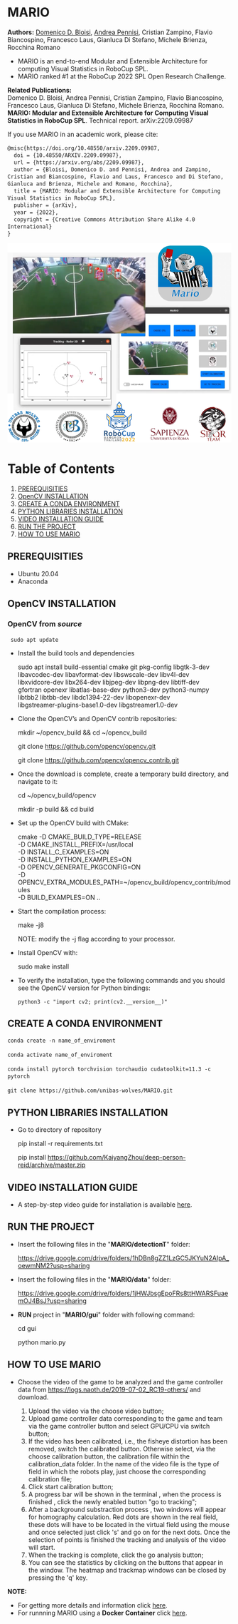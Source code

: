 # MARIO

**Authors:** [Domenico D. Bloisi](https://web.unibas.it/bloisi/), [Andrea Pennisi](https://www.andreapennisi.com/), Cristian Zampino, Flavio Biancospino, Francesco Laus, Gianluca Di Stefano, Michele Brienza, Rocchina Romano

* MARIO is an end-to-end Modular and Extensible Architecture for computing Visual Statistics in RoboCup SPL. 
* MARIO ranked #1 at the RoboCup 2022 SPL Open Research Challenge.

**Related Publications:**  
Domenico D. Bloisi, Andrea Pennisi, Cristian Zampino, Flavio Biancospino, Francesco Laus, Gianluca Di Stefano, Michele Brienza, Rocchina Romano.
**MARIO: Modular and Extensible Architecture for Computing Visual Statistics in RoboCup SPL**. Technical report. arXiv:2209.09987


If you use MARIO in an academic work, please cite:

    @misc{https://doi.org/10.48550/arxiv.2209.09987,
      doi = {10.48550/ARXIV.2209.09987},
      url = {https://arxiv.org/abs/2209.09987},
      author = {Bloisi, Domenico D. and Pennisi, Andrea and Zampino, Cristian and Biancospino, Flavio and Laus, Francesco and Di Stefano, Gianluca and Brienza, Michele and Romano, Rocchina},
      title = {MARIO: Modular and Extensible Architecture for Computing Visual Statistics in RoboCup SPL},
      publisher = {arXiv},
      year = {2022},
      copyright = {Creative Commons Attribution Share Alike 4.0 International}
    }




[![MARIO GUI](mario.png)](https://www.youtube.com/watch?v=eutyWaQ4-oU)

# Table of Contents
1. [PREREQUISITIES](#prerequisities)
2. [OpenCV INSTALLATION](#opencv-installation)
3. [CREATE A CONDA ENVIRONMENT](#create-a-conda-environment)
4. [PYTHON LIBRARIES INSTALLATION](#python-libraries-installation)
5. [VIDEO INSTALLATION GUIDE](#video-installation-guide)
6. [RUN THE PROJECT](#run-the-project)
7. [HOW TO USE MARIO](#how-to-use-mario)


## PREREQUISITIES

- Ubuntu 20.04
- Anaconda


## OpenCV INSTALLATION

### OpenCV from  ***source*** 

     sudo apt update

- Install the build tools and dependencies

     sudo apt install build-essential cmake git pkg-config libgtk-3-dev \
    libavcodec-dev libavformat-dev libswscale-dev libv4l-dev \
    libxvidcore-dev libx264-dev libjpeg-dev libpng-dev libtiff-dev \
    gfortran openexr libatlas-base-dev python3-dev python3-numpy \
    libtbb2 libtbb-dev libdc1394-22-dev libopenexr-dev \
    libgstreamer-plugins-base1.0-dev libgstreamer1.0-dev

- Clone the OpenCV’s and OpenCV contrib repositories:

     mkdir ~/opencv_build && cd ~/opencv_build

     git clone https://github.com/opencv/opencv.git

     git clone https://github.com/opencv/opencv_contrib.git

- Once the download is complete, create a temporary build directory, and navigate to it:

     cd ~/opencv_build/opencv

     mkdir -p build && cd build

- Set up the OpenCV build with CMake:

     cmake -D CMAKE_BUILD_TYPE=RELEASE \
    -D CMAKE_INSTALL_PREFIX=/usr/local \
    -D INSTALL_C_EXAMPLES=ON \
    -D INSTALL_PYTHON_EXAMPLES=ON \
    -D OPENCV_GENERATE_PKGCONFIG=ON \
    -D OPENCV_EXTRA_MODULES_PATH=~/opencv_build/opencv_contrib/modules \
    -D BUILD_EXAMPLES=ON ..

- Start the compilation process:

     make -j8

  NOTE: modify the -j flag according to your processor. 

- Install OpenCV with: 
  
     sudo make install

- To verify the installation, type the following commands and you should see the OpenCV version for Python bindings:

      python3 -c "import cv2; print(cv2.__version__)"

## CREATE A CONDA ENVIRONMENT

    conda create -n name_of_enviroment
    
    conda activate name_of_enviroment
    
    conda install pytorch torchvision torchaudio cudatoolkit=11.3 -c pytorch
    
    git clone https://github.com/unibas-wolves/MARIO.git
 
     

## PYTHON LIBRARIES INSTALLATION 

 - Go to directory of repository 
 
     pip install -r requirements.txt
     
     pip install https://github.com/KaiyangZhou/deep-person-reid/archive/master.zip
     
## VIDEO INSTALLATION GUIDE

- A step-by-step video guide for installation is available [here](https://youtu.be/lDkgrNkeUhA).
     
## RUN THE PROJECT

- Insert the following files in the "**MARIO/detectionT**" folder:
  
  https://drive.google.com/drive/folders/1hDBn8gZZ1LzGC5JKYuN2AIpA_oewmNM2?usp=sharing

- Insert the following files in the "**MARIO/data**" folder: 

  https://drive.google.com/drive/folders/1jHWJbsgEpoFRs8ttHWARSFuaemOJ4BsJ?usp=sharing


- **RUN** project in "**MARIO/gui**" folder with following command:

     cd gui 
     
     python mario.py
     
## HOW TO USE MARIO 

- Choose the video of the game to be analyzed and the game controller data from https://logs.naoth.de/2019-07-02_RC19-others/ and download.

	1) Upload the video via the choose video button;
	2) Upload game controller data corresponding to the game and team via the game controller button and select GPU/CPU via switch button;
	3) If the video has been calibrated, i.e., the fisheye distortion has been removed, switch the calibrated button. Otherwise select, via the choose 		     calibration button, the calibration file within the calibration_data folder. In the name of the video file is the type of field in 	     which the robots play, just choose the corresponding calibration file;
	4) Click start calibration button;
	5) A progress bar will be shown in the terminal , when the process is finished , click the newly enabled button "go to tracking";
	6) After a background substraction process , two windows will appear for homography calculation. Red dots are shown in the real field, these dots 		will have to be located in the virtual field using the mouse and once selected just click 's' and go on for the next dots. Once the selection 	            of points is finished the tracking and analysis of the video will start.
	7) When the tracking is complete, click the go analysis button;
	8) You can see the statistics by clicking on the buttons that appear in the window. The heatmap and trackmap windows can be closed by pressing 	          the 'q' key.

**NOTE:** 

- For getting more details and information click [here](https://sites.google.com/unibas.it/wolves/robocup/robocup-2022/mario).
- For runnning MARIO using a **Docker Container** click [here](https://github.com/unibas-wolves/MARIO/tree/mario-docker).
	
